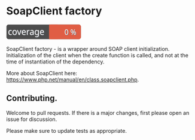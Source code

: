 # SoapClient factory

![Code Coverage Badge](./badge.svg)

SoapClient factory - is a wrapper around SOAP client initialization.
Initialization of the client when the create function is called, and not at the time of instantiation of the dependency.

More about SoapClient here: https://www.php.net/manual/en/class.soapclient.php.

## Contributing.

Welcome to pull requests. If there is a major changes, first please open an issue for discussion.

Please make sure to update tests as appropriate.
